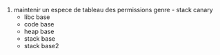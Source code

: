 1) maintenir un espece de tableau des permissions
genre - stack canary
      - libc base
      - code base
      - heap base
      - stack base
      - stack base2
      